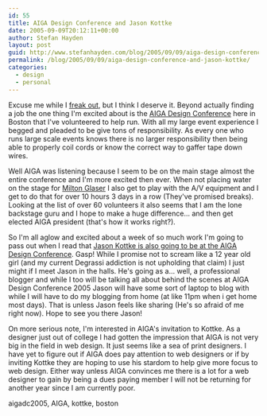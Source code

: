 ```yaml
---
id: 55
title: AIGA Design Conference and Jason Kottke
date: 2005-09-09T20:12:11+00:00
author: Stefan Hayden
layout: post
guid: http://www.stefanhayden.com/blog/2005/09/09/aiga-design-conference-and-jason-kottke/
permalink: /blog/2005/09/09/aiga-design-conference-and-jason-kottke/
categories:
  - design
  - personal
---
```

Excuse me while I <a href="http://en.wikipedia.org/wiki/Freakazoid" title="http://en.wikipedia.org/wiki/Freakazoid">freak out</a>, but I think I deserve it. Beyond actually finding a job the one thing I'm excited about is the <a href="http://designconference.aiga.org/" title="http://designconference.aiga.org/">AIGA Design Conference</a> here in Boston that I've volunteered to help run. With all my large event experience I begged and pleaded to be give tons of responsibility. As every one who runs large scale events knows there is no larger responsibility then being able to properly coil cords or know the correct way to gaffer tape down wires.

Well AIGA was listening because I seem to be on the main stage almost the entire conference and I'm more excited then ever. When not placing water on the stage for <a href="http://en.wikipedia.org/wiki/Milton_Glaser" title="http://en.wikipedia.org/wiki/Milton_Glaser">Milton Glaser</a> I also get to play with the A/V equipment and I get to do that for over 10 hours 3 days in a row (They've promised breaks). Looking at the list of over 60 volunteers it also seems that I am the lone backstage guru and I hope to make a huge difference... and then get elected <span class=hm id=misp_compose_6>AIGA</span> president (that's how it works right?).

So I'm all aglow and excited about a week of so much work I'm going to pass out when I read that <a href="http://www.kottke.org/05/09/aiga-design-conference-2005" title="http://www.kottke.org/05/09/aiga-design-conference-2005">Jason Kottke is also going to be at the AIGA Design Conference</a>. Gasp! While I promise not to scream like a 12 year old girl (and my current Degrassi addiction is not upholding that claim) I just might if I meet Jason in the halls. He's going as a... well, a professional blogger and while I too will be talking all about behind the scenes at AIGA Design Conference 2005 Jason will have some sort of laptop to blog with while I will have to do my blogging from home (at like 11pm when i get home most days). That is unless Jason feels like sharing (He's so afraid of me right now). Hope to see you there Jason!

On more serious note, I'm interested in AIGA's invitation to Kottke. As a designer just out of college I had gotten the impression that AIGA is not very big in the field in web design. It just seems like a sea of print designers. I have yet to figure out if AIGA does pay attention to web designers or if by inviting Kottke they are hoping to use his stardom to help give more focus to web design. Either way unless AIGA convinces me there is a lot for a web designer to gain by being a dues paying member I will not be returning for another year since I am currently poor.

<tags>aigadc2005, AIGA, kottke, boston</tags>